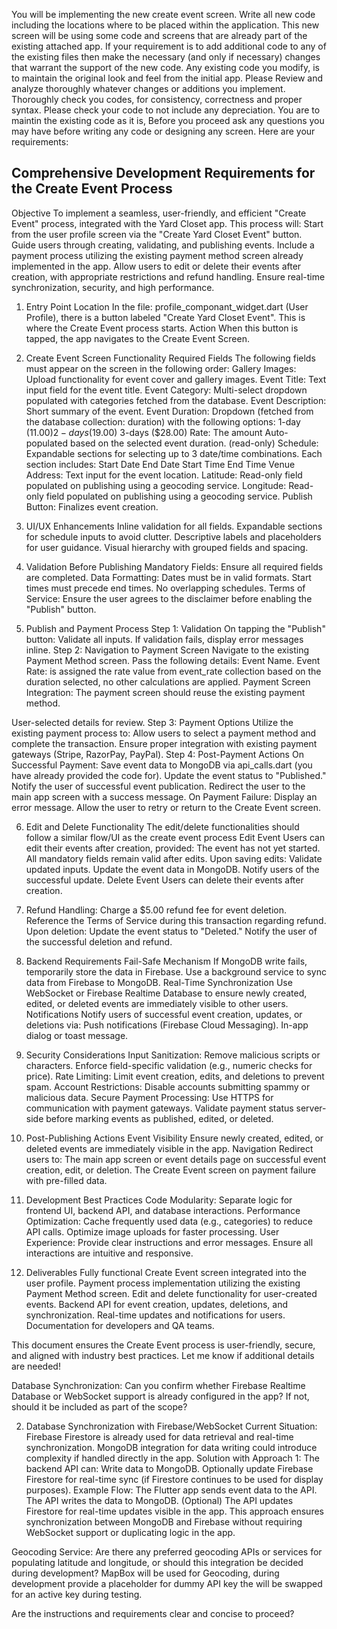 You will be implementing the new create event screen.  Write all new code including the locations where to be  placed within the application.  This new screen will be using some code and screens that are already part of the existing attached app.  If your requirement is to add additional code to any of the existing files then make the necessary (and only if necessary) changes that warrant the support of the new code.  Any existing code you modify, is to maintain the original look and feel from the initial app.  Please Review and analyze thoroughly whatever changes or additions you implement.  Thoroughly check you codes, for consistency, correctness and proper syntax.  Please check your code to not include any depreciation.   You are to maintin the existing code as it is, Before you proceed ask any questions you may have before writing any code or designing any screen.
Here are your requirements:

## Comprehensive Development Requirements for the Create Event Process

Objective
To implement a seamless, user-friendly, and efficient "Create Event" process, integrated with the Yard Closet app. This process will:
Start from the user profile screen via the "Create Yard Closet Event" button.
Guide users through creating, validating, and publishing events.
Include a payment process utilizing the existing payment method screen already implemented in the app.
Allow users to edit or delete their events after creation, with appropriate restrictions and refund handling.
Ensure real-time synchronization, security, and high performance.

1. Entry Point
Location
In the file: profile_componant_widget.dart (User Profile), there is a button labeled "Create Yard Closet Event". This is where the Create Event process starts. 
Action
When this button is tapped, the app navigates to the Create Event Screen.

2. Create Event Screen Functionality
Required Fields
The following fields must appear on the screen in the following order:
Gallery Images: Upload functionality for event cover and gallery images.
Event Title: Text input field for the event title.
Event Category: Multi-select dropdown populated with categories fetched from the database.
Event Description:  Short summary of the event.
Event Duration: Dropdown (fetched from the database collection: duration) with the following options:
1-day ($11.00)
2-days ($19.00)
3-days ($28.00)
Rate: The amount Auto-populated based on the selected event duration. (read-only)
Schedule:
Expandable sections for selecting up to 3 date/time combinations.
Each section includes:
Start Date
End Date
Start Time
End Time
Venue Address: Text input for the event location.
Latitude:
Read-only field populated on publishing using a geocoding service.
Longitude:
Read-only field populated on publishing using a geocoding service.
Publish Button: Finalizes event creation.

3. UI/UX Enhancements
Inline validation for all fields.
Expandable sections for schedule inputs to avoid clutter.
Descriptive labels and placeholders for user guidance.
Visual hierarchy with grouped fields and spacing.

4. Validation
Before Publishing
Mandatory Fields: Ensure all required fields are completed.
Data Formatting:
Dates must be in valid formats.
Start times must precede end times.
No overlapping schedules.
Terms of Service: Ensure the user agrees to the disclaimer before enabling the "Publish" button.

5. Publish and Payment Process
Step 1: Validation
On tapping the "Publish" button:
Validate all inputs.
If validation fails, display error messages inline.
Step 2: Navigation to Payment Screen
Navigate to the existing Payment Method screen.
Pass the following details:
Event Name.
Event Rate: is assigned the rate value from event_rate collection based on the duration selected,  no other calculations are applied.
Payment Screen Integration:
The payment screen should reuse the existing payment method.

User-selected details for review.
Step 3: Payment Options
Utilize the existing payment process to:
Allow users to select a payment method and complete the transaction.
Ensure proper integration with existing payment gateways (Stripe, RazorPay, PayPal).
Step 4: Post-Payment Actions
On Successful Payment:
Save event data to MongoDB via api_calls.dart (you have already provided the code for).
Update the event status to "Published."
Notify the user of successful event publication.
Redirect the user to the main app screen with a success message.
On Payment Failure:
Display an error message.
Allow the user to retry or return to the Create Event screen.

6. Edit and Delete Functionality
The edit/delete functionalities should follow a similar flow/UI as the create event process
Edit Event
Users can edit their events after creation, provided:
The event has not yet started.
All mandatory fields remain valid after edits.
Upon saving edits:
Validate updated inputs.
Update the event data in MongoDB.
Notify users of the successful update.
Delete Event
Users can delete their events after creation.

7. Refund Handling:
Charge a $5.00 refund fee for event deletion.
Reference the Terms of Service during this transaction regarding refund.
Upon deletion:
Update the event status to "Deleted."
Notify the user of the successful deletion and refund.

9. Backend Requirements
Fail-Safe Mechanism
If MongoDB write fails, temporarily store the data in Firebase.
Use a background service to sync data from Firebase to MongoDB.
Real-Time Synchronization
Use WebSocket or Firebase Realtime Database to ensure newly created, edited, or deleted events are immediately visible to other users.
Notifications
Notify users of successful event creation, updates, or deletions via:
Push notifications (Firebase Cloud Messaging).
In-app dialog or toast message.

7. Security Considerations
Input Sanitization:
Remove malicious scripts or characters.
Enforce field-specific validation (e.g., numeric checks for price).
Rate Limiting:
Limit event creation, edits, and deletions to prevent spam.
Account Restrictions:
Disable accounts submitting spammy or malicious data.
Secure Payment Processing:
Use HTTPS for communication with payment gateways.
Validate payment status server-side before marking events as published, edited, or deleted.

8. Post-Publishing Actions
Event Visibility
Ensure newly created, edited, or deleted events are immediately visible in the app.
Navigation
Redirect users to:
The main app screen or event details page on successful event creation, edit, or deletion.
The Create Event screen on payment failure with pre-filled data.

9. Development Best Practices
Code Modularity:
Separate logic for frontend UI, backend API, and database interactions.
Performance Optimization:
Cache frequently used data (e.g., categories) to reduce API calls.
Optimize image uploads for faster processing.
User Experience:
Provide clear instructions and error messages.
Ensure all interactions are intuitive and responsive.

10. Deliverables
Fully functional Create Event screen integrated into the user profile.
Payment process implementation utilizing the existing Payment Method screen.
Edit and delete functionality for user-created events.
Backend API for event creation, updates, deletions, and synchronization.
Real-time updates and notifications for users.
Documentation for developers and QA teams.

This document ensures the Create Event process is user-friendly, secure, and aligned with industry best practices. Let me know if additional details are needed!

Database Synchronization:
Can you confirm whether Firebase Realtime Database or WebSocket support is already configured in the app? If not, should it be included as part of the scope?

2. Database Synchronization with Firebase/WebSocket
Current Situation:
Firebase Firestore is already used for data retrieval and real-time synchronization.
MongoDB integration for data writing could introduce complexity if handled directly in the app.
Solution with Approach 1:
The backend API can:
Write data to MongoDB.
Optionally update Firebase Firestore for real-time sync (if Firestore continues to be used for display purposes).
Example Flow:
The Flutter app sends event data to the API.
The API writes the data to MongoDB.
(Optional) The API updates Firestore for real-time updates visible in the app.
This approach ensures synchronization between MongoDB and Firebase without requiring WebSocket support or duplicating logic in the app.


Geocoding Service:
Are there any preferred geocoding APIs or services for populating latitude and longitude, or should this integration be decided during development?
MapBox will be used for Geocoding, during development provide a placeholder for dummy API key the will be swapped for an active key during testing.

Are the instructions and requirements clear and concise to proceed?
